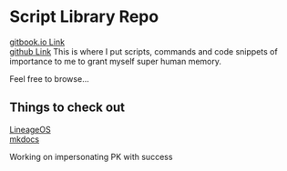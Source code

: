 # Script Library Repo
[gitbook.io Link](https://martinfeineis.gitbook.io/newlib/)  
[github Link](https://github.com/MartinFeineis/Library)
This is where I put scripts, commands and code snippets of importance to me to grant myself super human memory.

Feel free to browse...

## Things to check out
[LineageOS](https://www.howtogeek.com/348545/how-to-install-lineageos-on-android/)  
[mkdocs](https://www.mkdocs.org/)

Working on impersonating PK with success
